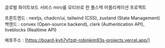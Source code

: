 글로벌 화이트보드 서비스 miro를 모티브로 한 풀스택 어플리케이션 프로젝트

프론트엔드 : nextjs, chadcn/ui, tailwind (CSS), zustand (State Management)
<br/>
백엔드 : convex (Open-source backend), clerk (Authentication API), liveblocks (Realtime API)

배포주소 : [https://board-kvh7yfzqt-robinkim93s-projects.vercel.app/]
